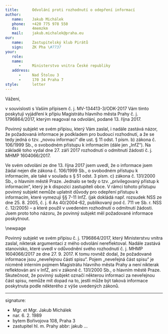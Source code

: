 ```yaml
---
title:      Odvolání proti rozhodnutí o odepření informací
author:
   name:    Jakub Michálek
   phone:   +420 775 978 550
   ds:      4memzkm
   mail:    jakub.michalek@praha.eu
our:
   name:    Zastupitelský klub Pirátů
   sign:    ZK Pha \#7737
your:
   role:    
   name:    
      -     Ministerstvo vnitra České republiky
   address:
      -     Nad Štolou 3
      -     170 34 Praha 7
style:      letter
---
```


Vážení,

v souvislosti s Vaším přípisem č. j. MV-134413-3/ODK-2017 Vám tímto poskytuji vyjádření k přípiu Magistrátu hlavního města Prahy č. j. 1796864/2017, kterým reagoval na odvolání, podané 13. října 2017. 

Povinný subjekt ve svém přípisu, který Vám zaslal, i nadále zastává názor, že požadovaná informace je podkladem pro budoucí rozhodnutí, a že se tedy jedná o tzv. „novou informaci“ dle ust. § 11 odst. 1 písm. b) zákona č. 106/1999 Sb., o svobodném přístupu k informacím (dále jen „InfZ“). Na základě toho vydal dne 27. září 2017 rozhodnutí o odmítnutí žádosti č. j. MHMP 1604066/2017. 

Ve svém odvolání ze dne 13. října 2017 jsem uvedl, že o informace jsem žádal nejen dle zákona č. 106/1999 Sb., o svobodném přístupu k informacím, ale také v souladu s § 51 odst. 3 písm. c) zákona č. 131/2000 Sb., o hlavním městě Praze. Jednalo se tedy o tzv. „privilegovaný přístup k informacím“, který je k dispozici zastupiteli obce. V rámci tohoto přístupu povinný subjekt nemůže uplatnit důvody pro odepření přístupu k informacím, které vymezují §§ 7-11 InfZ. (jak dokládá např. rozsudek NSS ze dne 25. 8. 2005, č. j. 6 As 40/2004-62, publikovaný pod č. 711 ve Sb. r. NSS č. 12/2005) – a které použil v uvedeném rozhodnutí o odmítnutí žádosti. Jsem proto toho názoru, že povinný subjekt měl požadované informace poskytnout.

\newpage

Povinný subjekt ve svém přípisu č. j. 1796864/2017, který Ministerstvu vnitra zaslal, nikterak argumentaci z mého odvolání nereflektoval. Nadále zastává stanovisko, které uvedl v odůvodnění svého rozhodnutí č. j. MHMP 1604066/2017 ze dne 27. 9. 2017. K tomu rovněž dodal, že požadované informace jsou „neveřejnou částí spisu“. Pojem „neveřejná část spisu“ je nicméně interním pojmem Magistrátu hlavního města Prahy a není nikterak reflektován ani v InfZ, ani v zákoně č. 131/2000 Sb., o hlavním městě Praze. Skutečnost, že povinný subjekt označí některou informaci za neveřejnou část spisu, nemůže mít dopad na to, jestli může být taková informace poskytnuta podle některého z výše uvedených zákonů. 

---
signature: 
  - Mgr. et Mgr. Jakub Michálek
  - nar. 6. 2. 1989
  - bytem Bořivojova 108, Praha 3
  - zastupitel hl. m. Prahy
abbr:       jakub
...
